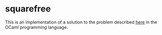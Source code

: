 # squarefree

This is an implementation of a solution to the problem described [here](https://rosettacode.org/wiki/Square-free_integers) in the OCaml programming language.
